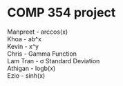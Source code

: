 # COMP 354 project

Manpreet - arccos(x)  
Khoa     - ab^x  
Kevin    - x^y  
Chris    - Gamma Function  
Lam Tran - σ Standard Deviation  
Athigan  - logb(x)  
Ezio     - sinh(x)  
